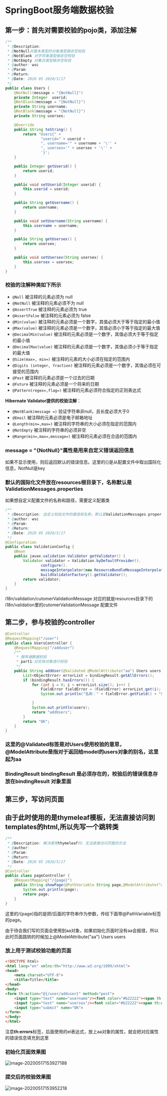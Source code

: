 # 				SpringBoot服务端数据校验

## 第一步：首先对需要校验的pojo类，添加注解

```java
/**
 * @Description:
 * @NotNull对基本类型的对象类型做非空校验
 * @NotBlank 对字符串类型做非空校验
 * @NotEmpty 对集合类型做非空校验
 * @author: wsc
 * @Param:
 * @Return:
 * @Date: 2020 05 2020/5/17
 */
public class Users {
    @NotNull(message = "{NotNull}")
    private Integer  userid;
    @NotBlank(message = "{NotNull}")
    private String username;
    @NotBlank(message = "{NotNull}")
    private String usersex;

    @Override
    public String toString() {
        return "Users{" +
                "userid=" + userid +
                ", username='" + username + '\'' +
                ", usersex='" + usersex + '\'' +
                '}';
    }

    public Integer getUserid() {
        return userid;
    }

    public void setUserid(Integer userid) {
        this.userid = userid;
    }

    public String getUsername() {
        return username;
    }

    public void setUsername(String username) {
        this.username = username;
    }

    public String getUsersex() {
        return usersex;
    }

    public void setUsersex(String usersex) {
        this.usersex = usersex;
    }
}
```

### 校验的注解种类如下所示

- `@Null`   被注释的元素必须为 null
- `@NotNull`    被注释的元素必须不为 null
- `@AssertTrue`     被注释的元素必须为 true
- `@AssertFalse`    被注释的元素必须为 false
- `@Min(value)`    被注释的元素必须是一个数字，其值必须大于等于指定的最小值
- `@Max(value)`    被注释的元素必须是一个数字，其值必须小于等于指定的最大值
- `@DecimalMin(value)` 被注释的元素必须是一个数字，其值必须大于等于指定的最小值
- `@DecimalMax(value)`  被注释的元素必须是一个数字，其值必须小于等于指定的最大值
- `@Size(max=, min=)`  被注释的元素的大小必须在指定的范围内
- `@Digits (integer, fraction)`    被注释的元素必须是一个数字，其值必须在可接受的范围内
- `@Past`  被注释的元素必须是一个过去的日期
- `@Future`     被注释的元素必须是一个将来的日期
- `@Pattern(regex=,flag=)` 被注释的元素必须符合指定的正则表达式

**Hibernate Validator提供的校验注解**：

- `@NotBlank(message =)`  验证字符串非null，且长度必须大于0
- `@Email`  被注释的元素必须是电子邮箱地址
- `@Length(min=,max=)` 被注释的字符串的大小必须在指定的范围内
- `@NotEmpty`  被注释的字符串的必须非空
- `@Range(min=,max=,message=)`  被注释的元素必须在合适的范围内

### message = "{NotNull}"属性是用来自定义错误返回信息

如果不显示使用，则后返回默认的错误信息。这里的{}是从配置文件中取出国际化信息，NotNull是key

### 默认的国际化文件放在resources根目录下，名称默认是ValidationMessages.properties

如果想自定义配置文件的名称和路径，需要定义配置类

```java
/**
 * @Description: 自定义校验文件的路径和名称，默认是ValidationMessages.properties文件，放在resources目录下
 * @author: wsc
 * @Param:
 * @Return:
 * @Date: 2020 05 2020/5/17
 */
@Configuration
public class ValidationConfig {
    @Bean
    public javax.validation.Validator getValidator() {
        Validator validator = Validation.byDefaultProvider().
                configure().
                messageInterpolator(new ResourceBundleMessageInterpolator(new PlatformResourceBundleLocator("i18n/validation/cutomerValidationMessage"))).
                buildValidatorFactory().getValidator();
        return validator;
    }
}
```

i18n/validation/cutomerValidationMessage 对应的就是resources目录下的i18n/validation里的cutomerValidationMessage 配置文件

## 第二步，参与校验的controller

```java
@Controller
@RequestMapping("/user")
public class UsersController {
    @RequestMapping("/adduser")
    /**
     * 服务端数据校验
     * part1:对实体对象进行校验
     */
    public String addUser(@Validated @ModelAttribute("aa") Users users, BindingResult bindingResult) {
        List<ObjectError> errorList = bindingResult.getAllErrors();
        if (bindingResult.hasErrors()) {
            for (int i = 0; i < errorList.size(); i++) {
                FieldError fieldError = (FieldError) errorList.get(i);
                System.out.println("名称：" + fieldError.getField() + "信息：" + fieldError.getDefaultMessage());

            }
            System.out.println(users);
            return "addUsers";
        }
        return "OK";
    }
}
```

### 这里的@Validated标签是对Users使用校验的意思，@ModelAttribute是指对于返回给model的users对象的别名，这里起为aa

### BindingResult bindingResult 是必须存在的，校验后的错误信息存放在bindingResult 对象里面

## 第三步，写访问页面



## 由于此时使用的是thymeleaf模板，无法直接访问到templates的html,所以先写一个跳转类

```java
/**
 * @Description: 解决使用thymeleaf时，无法直接访问页面的方法
 * @author:
 * @Param:
 * @Return:
 * @Date: 2020 05 2020/5/17
 */
@Controller
public class pageController {
    @RequestMapping("/{page}")
    public String showPage(@PathVariable String page,@ModelAttribute("aa") Users users) {
        System.out.println(page);
        return page;
    }
}
```

这里的/{page}指的是把/后面的字符串作为参数，传给下面带@PathVariable标签的page。

由于待会我们写的页面会使用到aa对象，如果初始化页面时没有aa会报错，所以此时页面跳转的时候加上@ModelAttribute("aa") Users users

### 放上用于测试校验功能的页面

```html
<!DOCTYPE html>
<html lang="en" xmlns:th="http://www.w3.org/1999/xhtml">
<head>
    <meta charset="UTF-8">
    <title>Title</title>
</head>
<body>
<form th:action="@{/user/adduser}" method="post">
    <input type="text" name="username"/><font color="#b22222"><span th:errors="${aa.username}"></span></font>
    <input type="text" name="usersex"/><font color="#b22222"><span th:errors="${aa.usersex}"></span></font>
    <input type="submit" name="OK">
</form>
</body>
</html>
```

注意**th:errors**标签，后面使用的el表达式，放上aa对象的属性，就会把对应属性的错误信息填充到这里

### 初始化页面效果图

![image-20200517153927188](C:\Users\wxc\AppData\Roaming\Typora\typora-user-images\image-20200517153927188.png)

### 提交后的校验效果图

![image-20200517153952218](C:\Users\wxc\AppData\Roaming\Typora\typora-user-images\image-20200517153952218.png)
